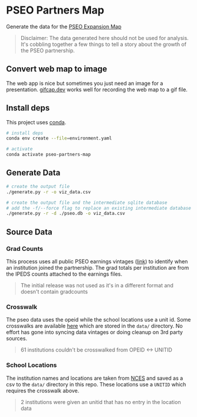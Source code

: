 # PSEO Partners Map

Generate the data for the [PSEO Expansion Map](https://observablehq.com/@jodyhoonstarr/pseo-expansion-2024-update)

> Disclaimer: The data generated here should not be used for analysis. It's cobbling together a few things to tell a story about the growth of the PSEO partnership.

## Convert web map to image

The web app is nice but sometimes you just need an image for a presentation. [gifcap.dev](https://gifcap.dev/) works well for recording the web map to a gif file.

## Install deps

This project uses [conda](https://conda.io/projects/conda/en/latest/user-guide/install/index.html).

```sh
# install deps
conda env create --file=environment.yaml

# activate
conda activate pseo-partners-map
```

## Generate Data

```sh
# create the output file
./generate.py -r -o viz_data.csv

# create the output file and the intermediate sqlite database
# add the -f/--force flag to replace an existing intermediate database
./generate.py -r -d ./pseo.db -o viz_data.csv
```

## Source Data

### Grad Counts

This process uses all public PSEO earnings vintages ([link](https://lehd.ces.census.gov/data/pseo/)) to identify when an institution joined the partnership. The grad totals per institution are from the IPEDS counts attached to the earnings files.

> The initial release was not used as it's in a different format and doesn't contain gradcounts

### Crosswalk

The pseo data uses the opeid while the school locations use a unit id. Some crosswalks are available [here](https://collegescorecard.ed.gov/data/) which are stored in the `data/` directory. No effort has gone into syncing data vintages or doing cleanup on 3rd party sources.

> 61 institutions couldn't be crosswalked from OPEID <-> UNITID

### School Locations

The institution names and locations are taken from [NCES](https://nces.ed.gov/programs/edge/geographic/schoollocations) and saved as a csv to the `data/` directory in this repo. These locations use a `UNITID` which requires the crosswalk above.

> 2 institutions were given an unitid that has no entry in the location data
